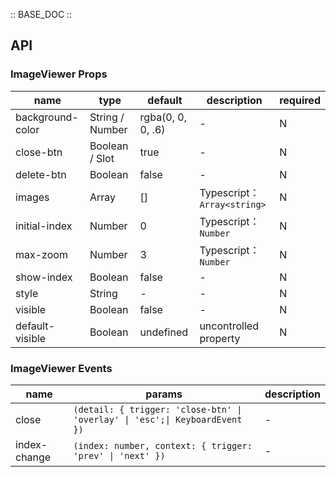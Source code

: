 :: BASE_DOC ::

## API
### ImageViewer Props

name | type | default | description | required
-- | -- | -- | -- | --
background-color | String / Number | rgba(0, 0, 0, .6) | \- | N
close-btn | Boolean / Slot | true | \- | N
delete-btn | Boolean | false | \- | N
images | Array | [] | Typescript：`Array<string>` | N
initial-index | Number | 0 | Typescript：`Number` | N
max-zoom | Number | 3 | Typescript：`Number` | N
show-index | Boolean | false | \- | N
style | String | - | \- | N
visible | Boolean | false | \- | N
default-visible | Boolean | undefined | uncontrolled property | N

### ImageViewer Events

name | params | description
-- | -- | --
close | `(detail: { trigger: 'close-btn' \| 'overlay' \| 'esc';\| KeyboardEvent })` | \-
index-change | `(index: number, context: { trigger: 'prev' \| 'next' })` | \-
